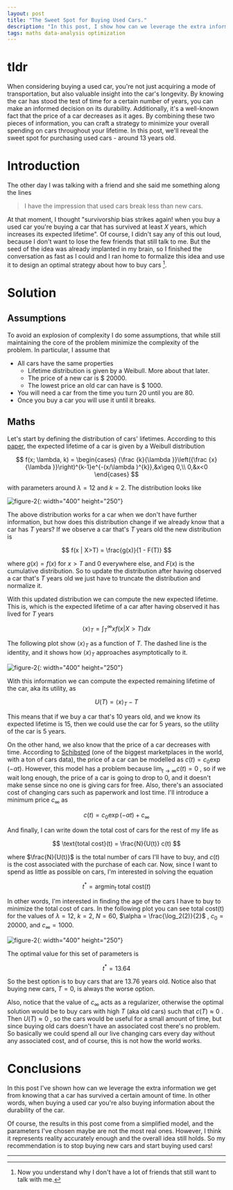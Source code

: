 ```yaml
---
layout: post
title: "The Sweet Spot for Buying Used Cars."
description: "In this post, I show how can we leverage the extra information we get from knowing that a car has survived a certain amount of time. I formalize the idea mathematically and then build a framework to optimize the total costs."
tags: maths data-analysis optimization
---
```


# tldr

When considering buying a used car, you're not just acquiring a mode of transportation, but also valuable insight into the car's longevity. By knowing the car has stood the test of time for a certain number of years, you can make an informed decision on its durability. Additionally, it's a well-known fact that the price of a car decreases as it ages. By combining these two pieces of information, you can craft a strategy to minimize your overall spending on cars throughout your lifetime. In this post, we'll reveal the sweet spot for purchasing used cars - around $13$ years old.


# Introduction

The other day I was talking with a friend and she said me something along the lines

> I have the impression that used cars break less than new cars.

At that moment, I thought "survivorship bias strikes again! when you buy a used car you're buying a car that has survived at least $X$ years, which increases its expected lifetime". Of course, I didn't say any of this out loud, because I don't want to lose the few friends that still talk to me. But the seed of the idea was already implanted in my brain, so I finished the conversation as fast as I could and I ran home to formalize this idea and use it to design an optimal strategy about how to buy cars [^1].

# Solution

## Assumptions

To avoid an explosion of complexity I do some assumptions, that while still maintaining the core of the problem minimize the complexity of the problem. In particular, I assume that

- All cars have the same properties
  - Lifetime distribution is given by a Weibull. More about that later.
  - The price of a new car is \$ $20000$.
  - The lowest price an old car can have is \$ $1000$.
- You will need a car from the time you turn 20 until you are 80.
- Once you buy a car you will use it until it breaks. 


## Maths
Let's start by defining the distribution of cars' lifetimes. According to this [paper](https://www.iioa.org/conferences/27th/papers/files/3757_20190426071_IIOAfullpaper_SK_SK_SK_IU_YN.pdf), the expected lifetime of a car is given by a Weibull distribution



$$
f(x; \lambda, k) = 
\begin{cases}
  {\frac {k}{\lambda }}\left({\frac {x}{\lambda }}\right)^{k-1}e^{-(x/\lambda )^{k}},&x\geq 0,\\
  0,&x<0
\end{cases}
$$

with parameters around $\lambda = 12$ and $k = 2$. The distribution looks like


![figure-2](/docs/used-car/weibull.svg){: width="400" height="250"}


The above distribution works for a car when we don't have further information, but how does this distribution change if we already know that a car has $T$ years? If we observe a car that's $T$ years old the new distribution is

$$
f(x | X>T) =  \frac{g(x)}{1 - F(T)}
$$

where $g(x) = f(x)$ for $x>T$ and $0$ everywhere else, and $F(x)$ is the cumulative distribution. So to update the distribution after having observed a car that's $T$ years old we just have to truncate the distribution and normalize it. 

With this updated distribution we can compute the new expected lifetime. This is, which is the expected lifetime of a car after having observed it has lived for $T$ years

$$
\langle x \rangle_T = \int_T^\infty x f(x | X>T) dx 
$$

The following plot show $\langle x \rangle_T$ as a function of $T$. The dashed line is the identity, and it shows how $\langle x \rangle_T$ approaches asymptotically to it.

![figure-2](/docs/used-car/expected-lifetime.svg){: width="400" height="250"}

With this information we can compute the expected remaining lifetime of the car, aka its utility, as


$$
U(T) = \langle x \rangle_T - T
$$

This means that if we buy a car that's $10$ years old, and we know its expected lifetime is $15$, then we could use the car for $5$ years, so the utility of the car is $5$ years.

On the other hand, we also know that the price of a car decreases with time. According to [Schibsted](https://schibsted.com/blog/price-car-data/)  (one of the biggest marketplaces in the world, with a ton of cars data), the price of a car can be modelled as $c(t) = c_0 \exp \left(-\alpha t\right)$. However, this model has a problem because $\lim_{t \to \infty} c(t) = 0$ , so if we wait long enough, the price of a car is going to drop to $0$, and it doesn't make sense since no one is giving cars for free. Also, there's an associated cost of changing cars such as paperwork and lost time. I'll introduce a minimum price $c_\infty$  as

$$
c(t) = c_0 \exp(-\alpha t) + c_\infty
$$

And finally, I can write down the total cost of cars for the rest of my life as

$$
\text{total cost}(t) = \frac{N}{U(t)} c(t)
$$


where $\frac{N}{U(t)}$ is the total number of cars I'll have to buy, and $c(t)$ is the cost associated with the purchase of each car. Now, since I want to spend as little as possible on cars, I'm interested in solving the equation

$$
t^* = \text{argmin}_{t} \; \text{total cost}(t)
$$

In other words, I'm interested in finding the age of the cars I have to buy to minimize the total cost of cars. In the following plot you can see $\text{total cost(t)}$ for the values of $\lambda=12$, $k=2$, $N=60$, $\alpha = \frac{\log_2(2)}{2}$ , $c_0 = 20000$, and $c_\infty=1000$. 

![figure-2](/docs/used-car/age-vs-cost.svg){: width="400" height="250"}


The optimal value for this set of parameters is

$$
t^* = 13.64
$$

So the best option is to buy cars that are $13.76$ years old. Notice also that buying new cars, $T=0$, is always the worse option.

Also, notice that the value of $c_\infty$ acts as a regularizer, otherwise the optimal solution would be to buy cars with high $T$ (aka old cars) such that $c(T) \approx 0$ . Then $U(T) \approx 0$ , so the cars would be useful for a small amount of time, but since buying old cars doesn't have an associated cost there's no problem. So basically we could spend all our live changing cars every day without any associated cost, and of course, this is not how the world works.

# Conclusions

In this post I've shown how can we leverage the extra information we get from knowing that a car has survived a certain amount of time. In other words, when buying a used car you're also buying information about the durability of the car.

Of course, the results in this post come from a simplified model, and the parameters I've chosen maybe are not the most real ones. However, I think it represents reality accurately enough and the overall idea still holds. So my recommendation is to stop buying new cars and start buying used cars!


---
[^1]: Now you understand why I don't have a lot of friends that still want to talk with me.
